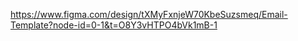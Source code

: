 https://www.figma.com/design/tXMyFxnjeW70KbeSuzsmeq/Email-Template?node-id=0-1&t=O8Y3vHTPO4bVk1mB-1
